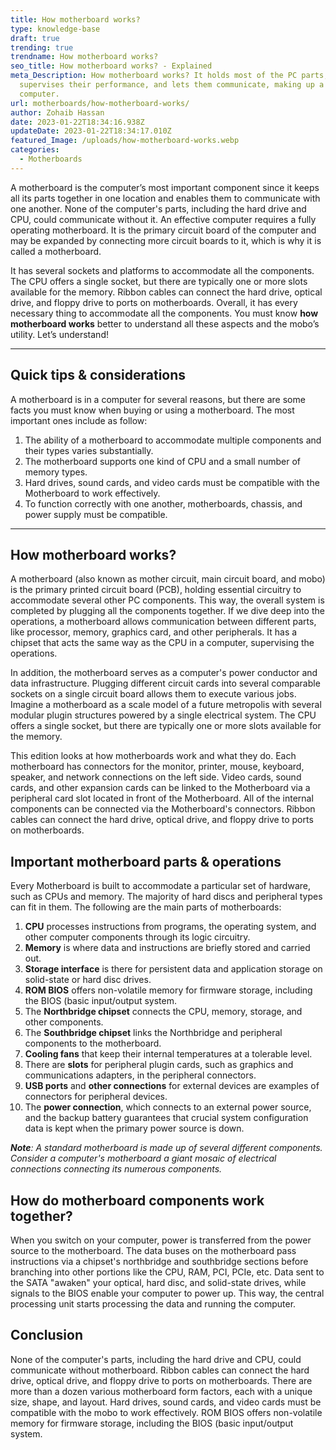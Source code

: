 ```yaml
---
title: How motherboard works?
type: knowledge-base
draft: true
trending: true
trendname: How motherboard works?
seo_title: How motherboard works? - Explained
meta_Description: How motherboard works? It holds most of the PC parts,
  supervises their performance, and lets them communicate, making up a whole
  computer.
url: motherboards/how-motherboard-works/
author: Zohaib Hassan
date: 2023-01-22T18:34:16.938Z
updateDate: 2023-01-22T18:34:17.010Z
featured_Image: /uploads/how-motherboard-works.webp
categories:
  - Motherboards
---
```

A motherboard is the computer’s most important component since it keeps all its parts together in one location and enables them to communicate with one another. None of the computer's parts, including the hard drive and CPU, could communicate without it. An effective computer requires a fully operating motherboard. It is the primary circuit board of the computer and may be expanded by connecting more circuit boards to it, which is why it is called a motherboard.

It has several sockets and platforms to accommodate all the components. The CPU offers a single socket, but there are typically one or more slots available for the memory. Ribbon cables can connect the hard drive, optical drive, and floppy drive to ports on motherboards. Overall, it has every necessary thing to accommodate all the components. You must know **how motherboard works** better to understand all these aspects and the mobo’s utility. Let’s understand!

- - -

## Quick tips & considerations

A motherboard is in a computer for several reasons, but there are some facts you must know when buying or using a motherboard. The most important ones include as follow:

1. The ability of a motherboard to accommodate multiple components and their types varies substantially.
2. The motherboard supports one kind of CPU and a small number of memory types.
3. Hard drives, sound cards, and video cards must be compatible with the Motherboard to work effectively.
4. To function correctly with one another, motherboards, chassis, and power supply must be compatible.

- - -

## How motherboard works?

A motherboard (also known as mother circuit, main circuit board, and mobo) is the primary printed circuit board (PCB), holding essential circuitry to accommodate several other PC components. This way, the overall system is completed by plugging all the components together. If we dive deep into the operations, a motherboard allows communication between different parts, like processor, memory, graphics card, and other peripherals. It has a chipset that acts the same way as the CPU in a computer, supervising the operations. 

In addition, the motherboard serves as a computer's power conductor and data infrastructure. Plugging different circuit cards into several comparable sockets on a single circuit board allows them to execute various jobs. Imagine a motherboard as a scale model of a future metropolis with several modular plugin structures powered by a single electrical system. The CPU offers a single socket, but there are typically one or more slots available for the memory. 

This edition looks at how motherboards work and what they do. Each motherboard has connectors for the monitor, printer, mouse, keyboard, speaker, and network connections on the left side. Video cards, sound cards, and other expansion cards can be linked to the Motherboard via a peripheral card slot located in front of the Motherboard. All of the internal components can be connected via the Motherboard's connectors. Ribbon cables can connect the hard drive, optical drive, and floppy drive to ports on motherboards.

## Important motherboard parts & operations

Every Motherboard is built to accommodate a particular set of hardware, such as CPUs and memory. The majority of hard discs and peripheral types can fit in them. The following are the main parts of motherboards:

1. **CPU** processes instructions from programs, the operating system, and other computer components through its logic circuitry.
2. **Memory** is where data and instructions are briefly stored and carried out.
3. **Storage interface** is there for persistent data and application storage on solid-state or hard disc drives.
4. **ROM BIOS** offers non-volatile memory for firmware storage, including the BIOS (basic input/output system.
5. The **Northbridge chipset** connects the CPU, memory, storage, and other components.
6. The **Southbridge chipset** links the Northbridge and peripheral components to the motherboard.
7. **Cooling fans** that keep their internal temperatures at a tolerable level.
8. There are **slots** for peripheral plugin cards, such as graphics and communications adapters, in the peripheral connectors.
9. **USB ports** and **other connections** for external devices are examples of connectors for peripheral devices.
10. The **power connection**, which connects to an external power source, and the backup battery guarantees that crucial system configuration data is kept when the primary power source is down.

***Note**: A standard motherboard is made up of several different components. Consider a computer's motherboard a giant mosaic of electrical connections connecting its numerous components.*

## How do motherboard components work together?

When you switch on your computer, power is transferred from the power source to the motherboard. The data buses on the motherboard pass instructions via a chipset's northbridge and southbridge sections before branching into other portions like the CPU, RAM, PCI, PCIe, etc. Data sent to the SATA "awaken" your optical, hard disc, and solid-state drives, while signals to the BIOS enable your computer to power up. This way, the central processing unit starts processing the data and running the computer. 

## Conclusion

None of the computer's parts, including the hard drive and CPU, could communicate without motherboard. Ribbon cables can connect the hard drive, optical drive, and floppy drive to ports on motherboards. There are more than a dozen various motherboard form factors, each with a unique size, shape, and layout. Hard drives, sound cards, and video cards must be compatible with the mobo to work effectively. ROM BIOS offers non-volatile memory for firmware storage, including the BIOS (basic input/output system.